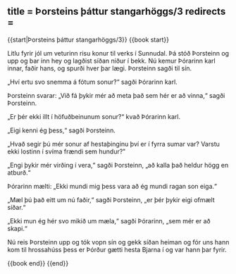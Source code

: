 title = Þorsteins þáttur stangarhöggs/3
redirects =
---

{{start|Þorsteins þáttur stangarhöggs/3}}
{{book start}}

Litlu fyrir jól um veturinn risu konur til verks í Sunnudal. Þá stóð Þorsteinn og upp og bar inn hey og lagðist síðan niður í bekk. Nú kemur Þórarinn karl innar, faðir hans, og spurði hver þar lægi. Þorsteinn sagði til sín.

„Hví ertu svo snemma á fótum sonur?“ sagði Þórarinn karl.

Þorsteinn svarar: „Við fá þykir mér að meta það sem hér er að vinna,“ sagði Þorsteinn.

„Er þér ekki illt í höfuðbeinunum sonur?“ kvað Þórarinn karl.

„Eigi kenni ég þess,“ sagði Þorsteinn.

„Hvað segir þú mér sonur af hestaþinginu því er í fyrra sumar var? Varstu ekki lostinn í svíma frændi sem hundur?"

„Engi þykir mér virðing í vera,“ sagði Þorsteinn, „að kalla það heldur högg en atburð.“

Þórarinn mælti: „Ekki mundi mig þess vara að ég mundi ragan son eiga.“

„Mæl þú það eitt um nú faðir,“ sagði Þorsteinn, „er þér þykir eigi ofmælt síðar.“

„Ekki mun ég hér svo mikið um mæla,“ sagði Þórarinn, „sem mér er að skapi.“

Nú reis Þorsteinn upp og tók vopn sín og gekk síðan heiman og fór uns hann kom til hrossahúss þess er Þórður gætti hesta Bjarna í og var hann þar fyrir.



{{book end}}
{{end}}